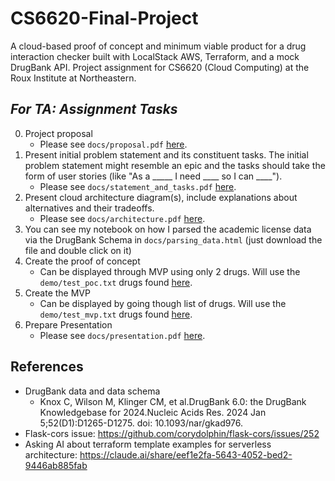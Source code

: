 # CS6620-Final-Project
A cloud-based proof of concept and minimum viable product for a drug interaction checker built with LocalStack AWS, Terraform, and a mock DrugBank API. Project assignment for CS6620 (Cloud Computing) at the Roux Institute at Northeastern.

## *For TA: Assignment Tasks*
0. Project proposal
    * Please see `docs/proposal.pdf` [here](https://github.com/charVANder/CS6620-Final-Project/blob/main/docs/proposal.pdf).
1. Present initial problem statement and its constituent tasks. The initial problem statement might resemble an epic and the tasks should take the form of user stories (like "As a _____ I need ____ so I can ____").
    * Please see `docs/statement_and_tasks.pdf` [here](https://github.com/charVANder/CS6620-Final-Project/blob/main/docs/statement_and_tasks.pdf).
2. Present cloud architecture diagram(s), include explanations about alternatives and their tradeoffs.
    * Please see `docs/architecture.pdf` [here](https://github.com/charVANder/CS6620-Final-Project/blob/main/docs/architecture.pdf).
3. You can see my notebook on how I parsed the academic license data via the DrugBank Schema in `docs/parsing_data.html` (just download the file and double click on it)
4. Create the proof of concept
    * Can be displayed through MVP using only 2 drugs. Will use the `demo/test_poc.txt` drugs found [here](https://github.com/charVANder/CS6620-Final-Project/blob/main/demo/test_poc.txt).
5. Create the MVP
    * Can be displayed by going though list of drugs. Will use the `demo/test_mvp.txt` drugs found [here](https://github.com/charVANder/CS6620-Final-Project/blob/main/demo/test_mvp.txt).
6. Prepare Presentation
    * Please see `docs/presentation.pdf` [here]().

## References
* DrugBank data and data schema
    * Knox C, Wilson M, Klinger CM, et al.DrugBank 6.0: the DrugBank Knowledgebase for 2024.Nucleic Acids Res. 2024 Jan 5;52(D1):D1265-D1275. doi: 10.1093/nar/gkad976.
* Flask-cors issue: https://github.com/corydolphin/flask-cors/issues/252
* Asking AI about terraform template examples for serverless architecture: https://claude.ai/share/eef1e2fa-5643-4052-bed2-9446ab885fab